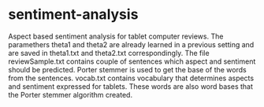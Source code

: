 # sentiment-analysis

Aspect based sentiment analysis for tablet computer reviews. The paramethers theta1 and theta2 are already learned in a previous setting and are saved in theta1.txt and theta2.txt correspondingly. The file reviewSample.txt contains couple of sentences which aspect and sentiment should be predicted. Porter stemmer is used to get the base of the words from the sentences. vocab.txt contains vocabulary that determines aspects and sentiment expressed for tablets. These words are also word bases that the Porter stemmer algorithm created.  
